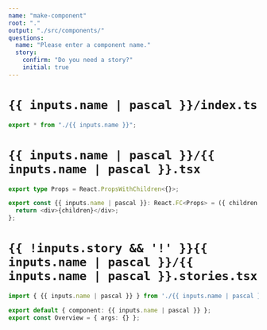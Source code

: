 ```yaml
---
name: "make-component"
root: "."
output: "./src/components/"
questions:
  name: "Please enter a component name."
  story:
    confirm: "Do you need a story?"
    initial: true
---
```


# `{{ inputs.name | pascal }}/index.ts`

```typescript
export * from "./{{ inputs.name }}";
```

# `{{ inputs.name | pascal }}/{{ inputs.name | pascal }}.tsx`

```typescript
export type Props = React.PropsWithChildren<{}>;

export const {{ inputs.name | pascal }}: React.FC<Props> = ({ children }) => {
  return <div>{children}</div>;
};
```

# `{{ !inputs.story && '!' }}{{ inputs.name | pascal }}/{{ inputs.name | pascal }}.stories.tsx`

```typescript
import { {{ inputs.name | pascal }} } from './{{ inputs.name | pascal }}';

export default { component: {{ inputs.name | pascal }} };
export const Overview = { args: {} };
```
